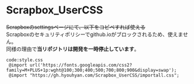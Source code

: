 # Scrapbox_UserCSS
 
~~Scrapboxのsettingsページにて、以下をコピペすれば使える~~  
Scrapboxのセキュリティポリシーでgithub.ioがブロックされるため、使えません。  
同様の理由で**当リポジトリは開発を一時停止しています**。

```
code:style.css
 @import url('https://fonts.googleapis.com/css2?family=M+PLUS+1p:wght@100;300;400;500;700;800;900&display=swap');
 @import "https://gh.hyouhyan.com/Scrapbox_UserCSS/importall.css";
```
